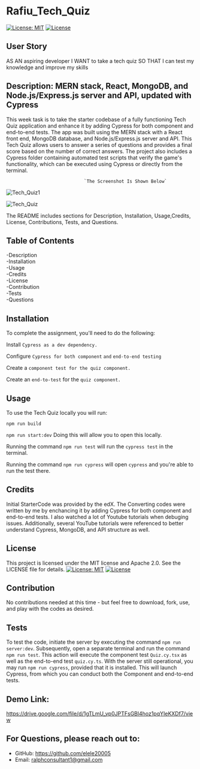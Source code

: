 # Rafiu_Tech_Quiz
[![License: MIT](https://img.shields.io/badge/License-MIT-yellow.svg)](https://opensource.org/licenses/MIT) 
[![License](https://img.shields.io/badge/License-Apache_2.0-blue.svg)](https://opensource.org/licenses/Apache-2.0) 

## User Story

AS AN aspiring developer
I WANT to take a tech quiz
SO THAT I can test my knowledge and improve my skills

## Description: MERN stack, React, MongoDB, and Node.js/Express.js server and API, updated with Cypress 
This week task is to take the starter codebase of a fully functioning Tech Quiz application and enhance it by adding Cypress for both component and end-to-end tests. The app was built using the MERN stack with a React front end, MongoDB database, and Node.js/Express.js server and API. This Tech Quiz allows users to answer a series of questions and provides a final score based on the number of correct answers. The project also includes a Cypress folder containing automated test scripts that verify the game's functionality, which can be executed using Cypress or directly from the terminal.



                                 `The Screenshot Is Shown Below`
                                 
![Tech_Quiz1](https://github.com/user-attachments/assets/92925ace-c639-4f7b-9a0f-057bdaed5496)

![Tech_Quiz](https://github.com/user-attachments/assets/951fd5d7-90f1-4338-9d30-7cd9e18637b6)







The README includes sections for Description, Installation, Usage,Credits, License, Contributions, Tests, and Questions.   


## Table of Contents

-Description     
-Installation      
-Usage     
-Credits    
-License         
-Contribution       
-Tests         
-Questions

## Installation
To complete the assignment, you'll need to do the following:

Install `Cypress as a dev dependency.`

Configure `Cypress for both component` `and` `end-to-end testing`

Create a `component test for the quiz component.`

Create an `end-to-test` for the `quiz component.`
 
## Usage
To use the Tech Quiz locally you will run:

`npm run build`

`npm run start:dev` Doing this will allow you to open this locally.

Running the command `npm run test` will run the `cypress test` in the terminal.

Running the command `npm run cypress` will open `cypress` and you're able to run the test there.

## Credits
Initial StarterCode was provided by the edX. The Converting codes were written by me by enchancing it by adding Cypress for both component and end-to-end tests. I also watched a lot of Youtube tutorials when debuging issues. Additionally, several YouTube tutorials were referenced to better understand Cypress, MongoDB, and  API structure as well. 

## License
This project is licensed under the MIT license and Apache 2.0. See the LICENSE file for details.
[![License: MIT](https://img.shields.io/badge/License-MIT-yellow.svg)](https://opensource.org/licenses/MIT)
[![License](https://img.shields.io/badge/License-Apache_2.0-blue.svg)](https://opensource.org/licenses/Apache-2.0)

## Contribution
No contributions needed at this time - but feel free to download, fork, use, and play with the codes as desired.

## Tests
To test the code, initiate the server by executing the command `npm run server:dev`. Subsequently, open a separate terminal and run the command `npm run test`. This action will execute the component test `Quiz.cy.tsx` as well as the end-to-end test `quiz.cy.ts`. With the server still operational, you may run `npm run cypress`, provided that it is installed. This will launch Cypress, from which you can conduct both the Component and end-to-end tests.

## Demo Link: 
[https://drive.google.com/file/d/1gTLmU_vp0JPTFsGBl4hoz1pqYIeKXDf7/view ](https://drive.google.com/file/d/1oeolqKGLFve3WOQd89syCsYKdFXQIlf4/view?usp=sharing)

## For Questions, please reach out to:
 
- GitHub: https://github.com/elele20005
- Email: ralphconsultant1@gmail.com 
